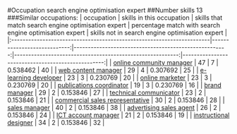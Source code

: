 #Occupation search engine optimisation expert
##Number skills 13
###Similar occupations:
| occupation                                                            |   skills in this occupation |   skills that match search engine optimisation expert |   percentage match with search engine optimisation expert |   skills not in search engine optimisation expert |
|:----------------------------------------------------------------------|----------------------------:|------------------------------------------------------:|----------------------------------------------------------:|--------------------------------------------------:|
| [online community manager](online_community_manager.md)               |                          47 |                                                     7 |                                                  0.538462 |                                                40 |
| [web content manager](web_content_manager.md)                         |                          29 |                                                     4 |                                                  0.307692 |                                                25 |
| [e-learning developer](e-learning_developer.md)                       |                          23 |                                                     3 |                                                  0.230769 |                                                20 |
| [online marketer](online_marketer.md)                                 |                          23 |                                                     3 |                                                  0.230769 |                                                20 |
| [publications coordinator](publications_coordinator.md)               |                          19 |                                                     3 |                                                  0.230769 |                                                16 |
| [brand manager](brand_manager.md)                                     |                          29 |                                                     2 |                                                  0.153846 |                                                27 |
| [technical communicator](technical_communicator.md)                   |                          23 |                                                     2 |                                                  0.153846 |                                                21 |
| [commercial sales representative](commercial_sales_representative.md) |                          30 |                                                     2 |                                                  0.153846 |                                                28 |
| [sales manager](sales_manager.md)                                     |                          40 |                                                     2 |                                                  0.153846 |                                                38 |
| [advertising sales agent](advertising_sales_agent.md)                 |                          26 |                                                     2 |                                                  0.153846 |                                                24 |
| [ICT account manager](ICT_account_manager.md)                         |                          21 |                                                     2 |                                                  0.153846 |                                                19 |
| [instructional designer](instructional_designer.md)                   |                          34 |                                                     2 |                                                  0.153846 |                                                32 |
